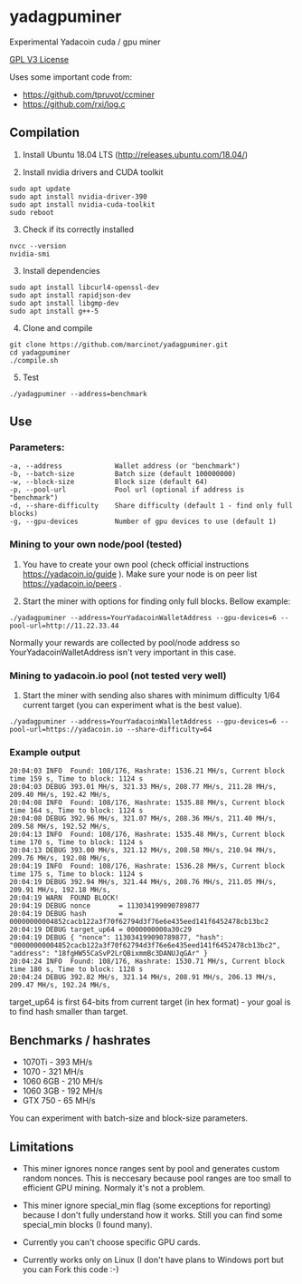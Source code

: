 # yadagpuminer

Experimental Yadacoin cuda / gpu miner

[GPL V3 License](LICENSE.txt)

Uses some important code from:
- https://github.com/tpruvot/ccminer 
- https://github.com/rxi/log.c



## Compilation

1. Install Ubuntu 18.04 LTS (http://releases.ubuntu.com/18.04/)

2. Install nvidia drivers and CUDA toolkit
```
sudo apt update
sudo apt install nvidia-driver-390
sudo apt install nvidia-cuda-toolkit
sudo reboot
```

3. Check if its correctly installed
```
nvcc --version
nvidia-smi
```

3. Install dependencies
```
sudo apt install libcurl4-openssl-dev
sudo apt install rapidjson-dev
sudo apt install libgmp-dev
sudo apt install g++-5
```

4. Clone and compile
```
git clone https://github.com/marcinot/yadagpuminer.git
cd yadagpuminer
./compile.sh
```

5. Test
```
./yadagpuminer --address=benchmark
```

## Use

### Parameters:
```
-a, --address             Wallet address (or "benchmark")
-b, --batch-size          Batch size (default 100000000)
-w, --block-size          Block size (default 64)
-p, --pool-url            Pool url (optional if address is "benchmark")
-d, --share-difficulty    Share difficulty (default 1 - find only full blocks)
-g, --gpu-devices         Number of gpu devices to use (default 1)
```

### Mining to your own node/pool (tested)

1. You have to create your own pool (check official instructions https://yadacoin.io/guide ). Make sure your node is on peer list https://yadacoin.io/peers .

2. Start the miner with options for finding only full blocks. Bellow example:

```
./yadagpuminer --address=YourYadacoinWalletAddress --gpu-devices=6 --pool-url=http://11.22.33.44
```

Normally your rewards are collected by pool/node address so YourYadacoinWalletAddress isn't very important in this case.


### Mining to yadacoin.io pool (not tested very well)

1. Start the miner with sending also shares with minimum difficulty 1/64 current target (you can experiment what is the best value).

```
./yadagpuminer --address=YourYadacoinWalletAddress --gpu-devices=6 --pool-url=https://yadacoin.io --share-difficulty=64
```


### Example output

```
20:04:03 INFO  Found: 108/176, Hashrate: 1536.21 MH/s, Current block time 159 s, Time to block: 1124 s
20:04:03 DEBUG 393.01 MH/s, 321.33 MH/s, 208.77 MH/s, 211.28 MH/s, 209.40 MH/s, 192.42 MH/s,
20:04:08 INFO  Found: 108/176, Hashrate: 1535.88 MH/s, Current block time 164 s, Time to block: 1124 s
20:04:08 DEBUG 392.96 MH/s, 321.07 MH/s, 208.36 MH/s, 211.40 MH/s, 209.58 MH/s, 192.52 MH/s,
20:04:13 INFO  Found: 108/176, Hashrate: 1535.48 MH/s, Current block time 170 s, Time to block: 1124 s
20:04:13 DEBUG 393.00 MH/s, 321.12 MH/s, 208.58 MH/s, 210.94 MH/s, 209.76 MH/s, 192.08 MH/s,
20:04:19 INFO  Found: 108/176, Hashrate: 1536.28 MH/s, Current block time 175 s, Time to block: 1124 s
20:04:19 DEBUG 392.94 MH/s, 321.44 MH/s, 208.76 MH/s, 211.05 MH/s, 209.91 MH/s, 192.18 MH/s,
20:04:19 WARN  FOUND BLOCK!
20:04:19 DEBUG nonce       = 113034199090789877
20:04:19 DEBUG hash        = 00000000004852cacb122a3f70f62794d3f76e6e435eed141f6452478cb13bc2
20:04:19 DEBUG target_up64 = 0000000000a30c29
20:04:19 DEBUG { "nonce": 113034199090789877, "hash": "00000000004852cacb122a3f70f62794d3f76e6e435eed141f6452478cb13bc2", "address": "18fgHW55CaSvP2LrQBixmmBc3DANUJqGAr" }
20:04:24 INFO  Found: 108/176, Hashrate: 1530.71 MH/s, Current block time 180 s, Time to block: 1128 s
20:04:24 DEBUG 392.82 MH/s, 321.14 MH/s, 208.91 MH/s, 206.13 MH/s, 209.47 MH/s, 192.24 MH/s,
```

target_up64 is first 64-bits from current target (in hex format) - your goal is to find hash smaller than target.

## Benchmarks / hashrates

- 1070Ti - 393 MH/s
- 1070 - 321 MH/s
- 1060 6GB - 210 MH/s
- 1060 3GB - 192 MH/s
- GTX 750 - 65 MH/s

You can experiment with batch-size and block-size parameters.

## Limitations

- This miner ignores nonce ranges sent by pool and generates custom random nonces. This is neccesary because pool ranges are too small to efficient GPU mining. Normaly it's not a problem.

- This miner ignore special_min flag (some exceptions for reporting) because I don't fully understand how it works. Still you can find some special_min blocks (I found many).

- Currently you can't choose specific GPU cards.

- Currently works only on Linux (I don't have plans to Windows port but you can Fork this code :-)














